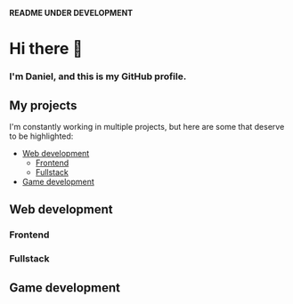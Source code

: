 **README UNDER DEVELOPMENT**
# Hi there 👋

### I'm Daniel, and this is my GitHub profile.

## My projects

I'm constantly working in multiple projects, but here are some that deserve to be highlighted:

- [Web development](#web-development)
  - [Frontend](#frontend)
  - [Fullstack](#fullstack)
- [Game development](#game-development)

## Web development
### Frontend
### Fullstack
## Game development
<!--
**daniel-web-developer/daniel-web-developer** is a ✨ _special_ ✨ repository because its `README.md` (this file) appears on your GitHub profile.

Here are some ideas to get you started:

- 🔭 I’m currently working on ...
- 🌱 I’m currently learning ...
- 👯 I’m looking to collaborate on ...
- 🤔 I’m looking for help with ...
- 💬 Ask me about ...
- 📫 How to reach me: ...
- 😄 Pronouns: ...
- ⚡ Fun fact: ...
-->
